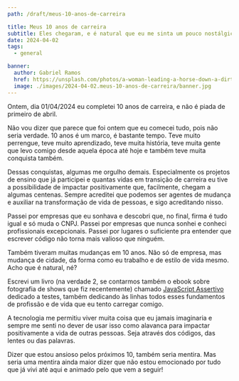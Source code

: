 ```yaml
---
path: /draft/meus-10-anos-de-carreira

title: Meus 10 anos de carreira
subtitle: Eles chegaram, e é natural que eu me sinta um pouco nostálgico
date: 2024-04-02
tags:
  - general

banner:
  author: Gabriel Ramos
  href: https://unsplash.com/photos/a-woman-leading-a-horse-down-a-dirt-road-eG2MEn7k5LQ
  image: ./images/2024-04-02.meus-10-anos-de-carreira/banner.jpg
---
```


Ontem, dia 01/04/2024 eu completei 10 anos de carreira, e não é piada de primeiro de abril.

Não vou dizer que parece que foi ontem que eu comecei tudo, pois não seria verdade. 10 anos é um marco, é bastante tempo. Teve muito perrengue, teve muito aprendizado, teve muita história, teve muita gente que levo comigo desde aquela época até hoje e também teve muita conquista também.

Dessas conquistas, algumas me orgulho demais. Especialmente os projetos de ensino que já participei e quantas vidas em transição de carreira eu tive a possibilidade de impactar positivamente que, facilmente, chegam a algumas centenas. Sempre acreditei que podemos ser agentes de mudança e auxiliar na transformação de vida de pessoas, e sigo acreditando nisso.

Passei por empresas que eu sonhava e descobri que, no final, firma é tudo igual e só muda o CNPJ. Passei por empresas que nunca sonhei e conheci profissionais excepcionais. Passei por lugares o suficiente pra entender que escrever código não torna mais valioso que ninguém.

Também tiveram muitas mudanças em 10 anos. Não só de empresa, mas mudança de cidade, da forma como eu trabalho e de estilo de vida mesmo. Acho que é natural, né?

Escrevi um livro (na verdade 2, se contarmos também o ebook sobre fotografia de shows que fiz recentemente) chamado [JavaScript Assertivo](https://javascriptassertivo.com.br/) dedicado a testes, também dedicando às linhas todos esses fundamentos de profissão e de vida que eu tento carregar comigo.

A tecnologia me permitiu viver muita coisa que eu jamais imaginaria e sempre me senti no dever de usar isso como alavanca para impactar positivamente a vida de outras pessoas. Seja através dos códigos, das lentes ou das palavras.

Dizer que estou ansioso pelos próximos 10, também seria mentira. Mas seria uma mentira ainda maior dizer que não estou emocionado por tudo que já vivi até aqui e animado pelo que vem a seguir!
